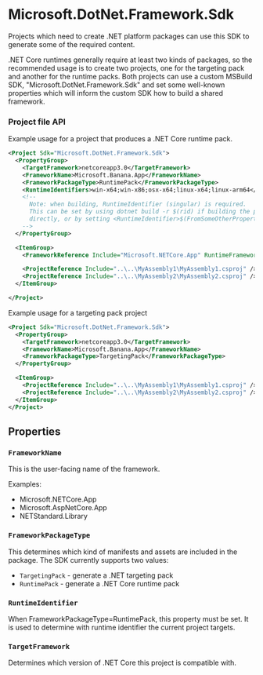 # Microsoft.DotNet.Framework.Sdk

Projects which need to create .NET platform packages can use this SDK to
generate some of the required content.

.NET Core runtimes generally require at least two kinds of packages, so the
recommended usage is to create two projects, one for the targeting pack and
another for the runtime packs. Both projects can use a custom MSBuild SDK,
"Microsoft.DotNet.Framework.Sdk" and set some well-known properties which will
inform the custom SDK how to build a shared framework.

### Project file API

Example usage for a project that produces a .NET Core runtime pack.

```xml
<Project Sdk="Microsoft.DotNet.Framework.Sdk">
  <PropertyGroup>
    <TargetFramework>netcoreapp3.0</TargetFramework>
    <FrameworkName>Microsoft.Banana.App</FrameworkName>
    <FrameworkPackageType>RuntimePack</FrameworkPackageType>
    <RuntimeIdentifiers>win-x64;win-x86;osx-x64;linux-x64;linux-arm64</RuntimeIdentifiers>
    <!--
      Note: when building, RuntimeIdentifier (singular) is required.
      This can be set by using dotnet build -r $(rid) if building the project
      directly, or by setting <RuntimeIdentifier>$(FromSomeOtherProperty)</RuntimeIdentifier>.
    -->
  </PropertyGroup>

  <ItemGroup>
    <FrameworkReference Include="Microsoft.NETCore.App" RuntimeFrameworkVersion="3.0.0" />

    <ProjectReference Include="..\..\MyAssembly1\MyAssembly1.csproj" />
    <ProjectReference Include="..\..\MyAssembly2\MyAssembly2.csproj" />
  </ItemGroup>

</Project>
```

Example usage for a targeting pack project

```xml
<Project Sdk="Microsoft.DotNet.Framework.Sdk">
  <PropertyGroup>
    <TargetFramework>netcoreapp3.0</TargetFramework>
    <FrameworkName>Microsoft.Banana.App</FrameworkName>
    <FrameworkPackageType>TargetingPack</FrameworkPackageType>
  </PropertyGroup>

  <ItemGroup>
    <ProjectReference Include="..\..\MyAssembly1\MyAssembly1.csproj" />
    <ProjectReference Include="..\..\MyAssembly2\MyAssembly2.csproj" />
  </ItemGroup>
</Project>
```

## Properties

### `FrameworkName`

This is the user-facing name of the framework.

Examples:
* Microsoft.NETCore.App
* Microsoft.AspNetCore.App
* NETStandard.Library

### `FrameworkPackageType`

This determines which kind of manifests and assets are included in the package.
The SDK currently supports two values:

* `TargetingPack` - generate a .NET targeting pack
* `RuntimePack` - generate a .NET Core runtime pack

### `RuntimeIdentifier`

When FrameworkPackageType=RuntimePack, this property must be set. It is used to
determine with runtime identifier the current project targets.

### `TargetFramework`

Determines which version of .NET Core this project is compatible with.

